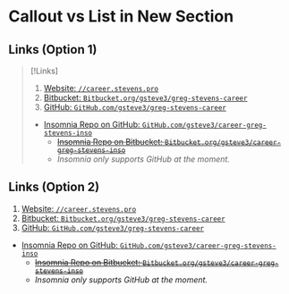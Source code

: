 # Callout vs List in New Section



## Links (Option 1)
> [!Links]
> 1. [Website:    `//career.stevens.pro`](https://career.stevens.pro/)
> 1. [Bitbucket:  `Bitbucket.org/gsteve3/greg-stevens-career`](https://bitbucket.org/gsteve3/greg-stevens-career)
> 1. [GitHub:      `GitHub.com/gsteve3/greg-stevens-career`](https://github.com/gsteve3/greg-stevens-career)
> - [Insomnia Repo on GitHub:     `GitHub.com/gsteve3/career-greg-stevens-inso`](https://bitbucket.org/gsteve3/career-greg-stevens-inso)
> 	- ~~[Insomnia Repo on Bitbucket:  `Bitbucket.org/gsteve3/career-greg-stevens-inso`](https://github.com/gsteve3/career-greg-stevens-inso)~~
> 	- *Insomnia only supports GitHub at the moment.*


## Links (Option 2)
 1. [Website:    `//career.stevens.pro`](https://career.stevens.pro/)
 1. [Bitbucket:  `Bitbucket.org/gsteve3/greg-stevens-career`](https://bitbucket.org/gsteve3/greg-stevens-career)
 1. [GitHub:      `GitHub.com/gsteve3/greg-stevens-career`](https://github.com/gsteve3/greg-stevens-career)
 - [Insomnia Repo on GitHub:     `GitHub.com/gsteve3/career-greg-stevens-inso`](https://bitbucket.org/gsteve3/career-greg-stevens-inso)
 	- ~~[Insomnia Repo on Bitbucket:  `Bitbucket.org/gsteve3/career-greg-stevens-inso`](https://github.com/gsteve3/career-greg-stevens-inso)~~
 	- *Insomnia only supports GitHub at the moment.*

